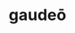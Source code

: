 ---
title: gaudeō
meaning: to be glad
ch: fourteen
pos: verb
inf: gaudēre
secondppstem: gaud
infend: ēre
conjugation: second
f2: yes
f: yes
ss1: yes
---